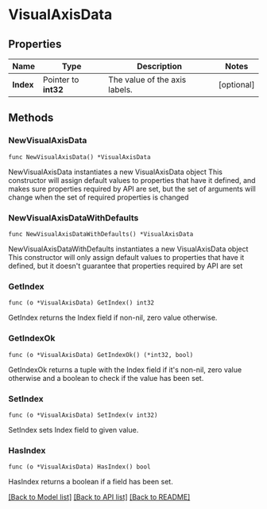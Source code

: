# VisualAxisData

## Properties

Name | Type | Description | Notes
------------ | ------------- | ------------- | -------------
**Index** | Pointer to **int32** | The value of the axis labels. | [optional] 

## Methods

### NewVisualAxisData

`func NewVisualAxisData() *VisualAxisData`

NewVisualAxisData instantiates a new VisualAxisData object
This constructor will assign default values to properties that have it defined,
and makes sure properties required by API are set, but the set of arguments
will change when the set of required properties is changed

### NewVisualAxisDataWithDefaults

`func NewVisualAxisDataWithDefaults() *VisualAxisData`

NewVisualAxisDataWithDefaults instantiates a new VisualAxisData object
This constructor will only assign default values to properties that have it defined,
but it doesn't guarantee that properties required by API are set

### GetIndex

`func (o *VisualAxisData) GetIndex() int32`

GetIndex returns the Index field if non-nil, zero value otherwise.

### GetIndexOk

`func (o *VisualAxisData) GetIndexOk() (*int32, bool)`

GetIndexOk returns a tuple with the Index field if it's non-nil, zero value otherwise
and a boolean to check if the value has been set.

### SetIndex

`func (o *VisualAxisData) SetIndex(v int32)`

SetIndex sets Index field to given value.

### HasIndex

`func (o *VisualAxisData) HasIndex() bool`

HasIndex returns a boolean if a field has been set.


[[Back to Model list]](../README.md#documentation-for-models) [[Back to API list]](../README.md#documentation-for-api-endpoints) [[Back to README]](../README.md)


